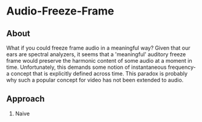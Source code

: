 # Audio-Freeze-Frame

## About

What if you could freeze frame audio in a meaningful way? Given that our ears are spectral analyzers, it seems that a 'meaningful' auditory freeze frame would preserve the harmonic content of some audio at a moment in time. Unfortunately, this demands some notion of instantaneous frequency-a concept that is explicitly defined across time. This paradox is probably why such a popular concept for video has not been extended to audio.

## Approach

1. Naive
